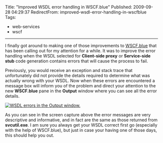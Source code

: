 Title: "Improved WSDL error handling in WSCF.blue"
Published: 2009-09-28 04:29:37
RedirectFrom: improved-wsdl-error-handling-in-wscfblue
Tags:
  - web-services
  - wscf
---
I finally got around to making one of those improvements to [WSCF.blue](http://wscfblue.codeplex.com/) that has been calling out for my attention for a while. It was to improve the error handling when the WSDL selected for **Client-side proxy** or **Service-side stub** code generation contains errors that will cause the process to fail.

Previously, you would receive an exception and stack trace that unfortunately did not provide the details required to determine what was actually wrong with your WSDL. Now when these errors are encountered a message box will inform you of the problem and direct your attention to the new **WSCF.blue** pane in the **Output** window where you can see all the error details.

[![WSDL errors in the Output window.](/posts/images/Output-window-thumb.png "WSDL errors in the Output window.")](/posts/images/Output-window.png)

As you can see in the screen capture above the error messages are very descriptive and informative, and in fact are the same as those returned from **svcutil.exe**. I am sure you always get your WSDL correct first go (especially with the help of WSCF.blue), but just in case your having one of those days, this should help you out.
